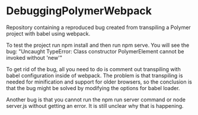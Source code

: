 # DebuggingPolymerWebpack
Repository containing a reproduced bug created from transpiling a Polymer project with babel using webpack.

To test the project run npm install and then run npm serve. You will see the bug: "Uncaught TypeError: Class constructor PolymerElement cannot be invoked without 'new'"

To get rid of the bug, all you need to do is comment out transpiling with babel configuration inside of webpack. The problem is that transpiling is needed for minification and support for older browsers, so the conclusion is that the bug might be solved by modifying the options for babel loader.

Another bug is that you cannot run the npm run server command or node server.js without getting an error. It is still unclear why that is happening.


